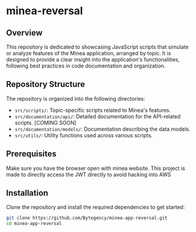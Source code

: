 # minea-reversal

## Overview

This repository is dedicated to showcasing JavaScript scripts that simulate or analyze features of the Minea application, arranged by topic. It is designed to provide a clear insight into the application's functionalities, following best practices in code documentation and organization.

## Repository Structure

The repository is organized into the following directories:

- `src/scripts/`: Topic-specific scripts related to Minea's features.
- `src/documentation/api/`: Detailed documentation for the API-related scripts. [COMING SOON]
- `src/documentation/models/`: Documentation describing the data models.
- `src/utils/`: Utility functions used across various scripts.

## Prerequisites

Make sure you have the browser open with minea website. This project is made to directly access the JWT directly to avoid hacking into AWS

## Installation

Clone the repository and install the required dependencies to get started:

```bash
git clone https://github.com/Bytegency/minea-app-reversal.git
cd minea-app-reversal
```